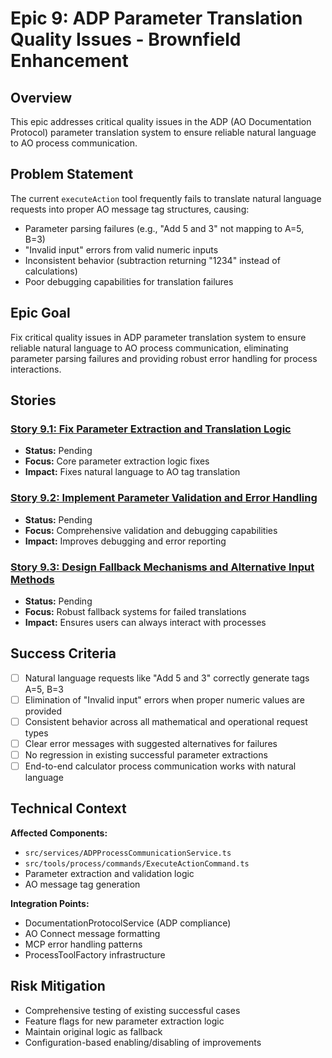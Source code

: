 # Epic 9: ADP Parameter Translation Quality Issues - Brownfield Enhancement

## Overview

This epic addresses critical quality issues in the ADP (AO Documentation Protocol) parameter translation system to ensure reliable natural language to AO process communication.

## Problem Statement

The current `executeAction` tool frequently fails to translate natural language requests into proper AO message tag structures, causing:

- Parameter parsing failures (e.g., "Add 5 and 3" not mapping to A=5, B=3)
- "Invalid input" errors from valid numeric inputs
- Inconsistent behavior (subtraction returning "1234" instead of calculations)
- Poor debugging capabilities for translation failures

## Epic Goal

Fix critical quality issues in ADP parameter translation system to ensure reliable natural language to AO process communication, eliminating parameter parsing failures and providing robust error handling for process interactions.

## Stories

### [Story 9.1: Fix Parameter Extraction and Translation Logic](./story-9.1-fix-parameter-extraction-logic.md)

- **Status:** Pending
- **Focus:** Core parameter extraction logic fixes
- **Impact:** Fixes natural language to AO tag translation

### [Story 9.2: Implement Parameter Validation and Error Handling](./story-9.2-parameter-validation-error-handling.md)

- **Status:** Pending
- **Focus:** Comprehensive validation and debugging capabilities
- **Impact:** Improves debugging and error reporting

### [Story 9.3: Design Fallback Mechanisms and Alternative Input Methods](./story-9.3-fallback-mechanisms-alternative-input.md)

- **Status:** Pending
- **Focus:** Robust fallback systems for failed translations
- **Impact:** Ensures users can always interact with processes

## Success Criteria

- [ ] Natural language requests like "Add 5 and 3" correctly generate tags A=5, B=3
- [ ] Elimination of "Invalid input" errors when proper numeric values are provided
- [ ] Consistent behavior across all mathematical and operational request types
- [ ] Clear error messages with suggested alternatives for failures
- [ ] No regression in existing successful parameter extractions
- [ ] End-to-end calculator process communication works with natural language

## Technical Context

**Affected Components:**

- `src/services/ADPProcessCommunicationService.ts`
- `src/tools/process/commands/ExecuteActionCommand.ts`
- Parameter extraction and validation logic
- AO message tag generation

**Integration Points:**

- DocumentationProtocolService (ADP compliance)
- AO Connect message formatting
- MCP error handling patterns
- ProcessToolFactory infrastructure

## Risk Mitigation

- Comprehensive testing of existing successful cases
- Feature flags for new parameter extraction logic
- Maintain original logic as fallback
- Configuration-based enabling/disabling of improvements
